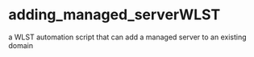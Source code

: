 adding_managed_serverWLST
=========================

a WLST automation script that can add a managed server to an existing domain
